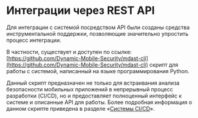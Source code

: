 # Интеграции через REST API

Для интеграции с системой посредством API были созданы средства инструментальной поддержки, позволяющие значительно упростить процесс интеграции.

В частности, существует и доступен по ссылке: [https://github.com/Dynamic-Mobile-Security/mdast-cli](https://github.com/Dynamic-Mobile-Security/mdast-cli) скрипт для работы с системой, написанный на языке программирования Python.

Данный скрипт предназначен не только для встраивания анализа безопасности мобильных приложений в непрерывный процесс разработки (CI/CD), но и предоставляет полноценный интерфейс к системе и описанные API для работы. Более подробная информация о данном скрипте приведена в разделе «[Системы CI/CD]()».